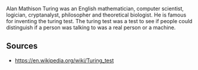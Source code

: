 Alan Mathison Turing was an English mathematician, computer scientist, logician, cryptanalyst, philosopher and theoretical biologist. He is famous for inventing the turing test. The turing test was a test to see if people could distinguish if a person was talking to was a real person or a machine. 







## Sources
 - https://en.wikipedia.org/wiki/Turing_test 